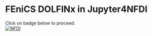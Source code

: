 # FEniCS DOLFINx in Jupyter4NFDI

Click on badge below to proceed:  
<a href="https://hub.nfdi-jupyter.de/v2/gh/danielandresarcones/j4nfdi-dolfinx-ihcp/HEAD?labpath=%2Fnotebooks%2Finner_residuals.ipynb" target="_blank">
  <img src="https://nfdi-jupyter.de/images/nfdi_badge.svg" alt="NFDI">
</a>

